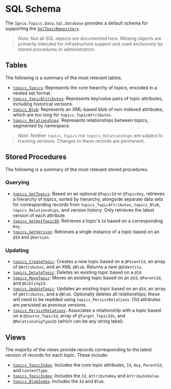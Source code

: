 # SQL Schema
The `Ignia.Topics.Data.Sql.Database` provides a default schema for supporting the [`SqlTopicRepository`](../Ignia.Topics.Data.Sql). 

> *Note:* Not all SQL objects are documented here. Missing objects are primarily intended for infrastructure support and used exclusively by stored procedures or administrators.

## Tables
The following is a summary of the most relevant tables. 
- [`topics_Topics`](dbo/Tables/topics_Topics.sql): Represents the core hiearchy of topics, encoded in a nested set format.
- [`topics_TopicAttributes`](dbo/Tables/topics_Topics.sql): Represents key/value pairs of topic attributes, including historical versions.
- [`topics_Blob`](dbo/Tables/topics_Blob.sql): Represents an XML-based blob of non-indexed attributes, which are too long for `topics_TopicAttributes`.
- [`topics_Relationships`](dbo/Tables/topics_Relationships.sql): Represents relationships between topics, segmented by namespace. 

> *Note:* Neither `topics_Topics` nor `topics_Relationships` are subject to tracking versions. Changes to these records are permanent.

## Stored Procedures
The following is a summary of the most relevant stored procedures. 

### Querying
- [`topics_GetTopics`](dbo/Stored%20Procedures/topics_GetTopics.sql): Based on an optional `@TopicId` or `@TopicKey`, retrieves a hierarchy of topics, sorted by hierarchy, alongside separate data sets for corresponding records from `topics_TopicAttributes`, `topics_Blob`, `topics_Relationships`, and version history. Only retrieves the latest version of each attribute.
- [`topics_GetGetTopicID`](dbo/Stored%20Procedures/topics_GetTopicID.sql): Retrieves a topic's `Id` based on a corresponding `Key`. 
- [`topics_GetVersion`](dbo/Stored%20Procedures/topics_GetVersion.sql): Retrieves a single instance of a topic based on an `@Id` and `@Version`.

### Updating
- [`topics_CreateTopic`](dbo/Stored%20Procedures/topics_CreateTopic.sql): Creates a new topic based on a `@ParentId`, an array of `@Attributes`, and an XML `@Blob`. Returns a new `@@Identity`.
- [`topics_DeleteTopic`](dbo/Stored%20Procedures/topics_DeleteTopic.sql): Deletes an existing topic based on a `@Id`.
- [`topics_MoveTopic`](dbo/Stored%20Procedures/topics_MoveTopic.sql): Moves an existing topic based on an `@Id`, `@ParentId`, and `@SiblingId`.
- [`topics_UpdateTopic`](dbo/Stored%20Procedures/topics_UpdateTopic.sql): Updates an existing topic based on an `@Id`, an array of `@Attributes`, and a `@Blob`. Optionally deletes all relationships; these will need to be readded using `topics_PersistRelations`. Old attributes are persisted as previous versions.
- [`topics_PersistRelations`](dbo/Stored%20Procedures/topics_PersistRelations.sql): Associates a relationship with a topic based on a `@Source_TopicId`, array of `@Target_TopicIds`, and `@RelationshipTypeID` (which can be any string label).

## Views
The majority of the views provide records corresponding to the latest version of records for each topic. These include:
- [`topics_TopicIndex`](dbo/Views/topics_TopicIndex.sql): Includes the core topic attributes, `Id`, `Key`, `ParentId`, and `ContentType`.
- [`topics_TopicIndex`](dbo/Views/topics_TopicAttributeIndex.sql): Includes the `Id`, `AttributeKey` and `AttributeValue`.
- [`topics_BlobIndex`](dbo/Views/topics_BlobIndex.sql): Includes the `Id` and `Blob`.

